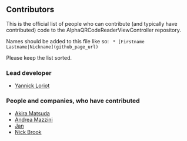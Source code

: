 ## Contributors
This is the official list of people who can contribute (and typically have contributed) code to the AlphaQRCodeReaderViewController repository.

Names should be added to this file like so:
``` * [Firstname Lastname|Nickname](github_page_url)```

Please keep the list sorted.

### Lead developer

 * [Yannick Loriot](https://github.com/YannickL)

### People and companies, who have contributed

 * [Akira Matsuda](https://github.com/0x0c)
 * [Andrea Mazzini](https://github.com/andreamazz)
 * [Jan](https://github.com/jaltek)
 * [Nick Brook](https://github.com/nrbrook)
